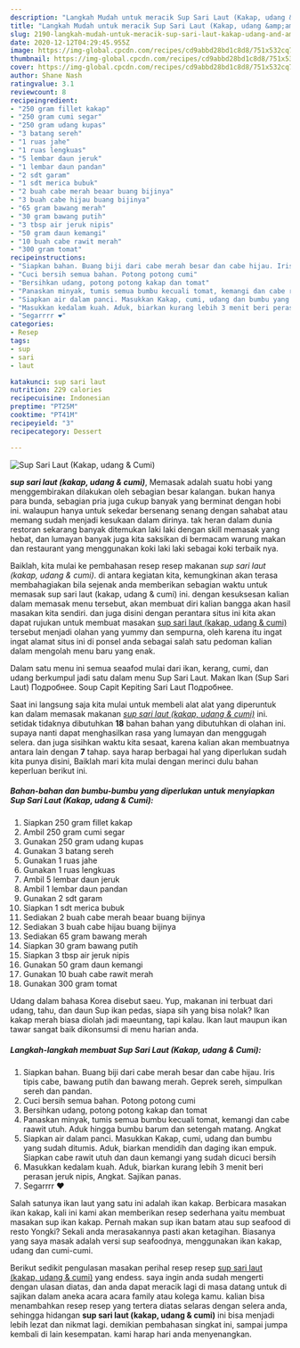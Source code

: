 ```yaml
---
description: "Langkah Mudah untuk meracik Sup Sari Laut (Kakap, udang &amp;amp; Cumi) Lezat"
title: "Langkah Mudah untuk meracik Sup Sari Laut (Kakap, udang &amp;amp; Cumi) Lezat"
slug: 2190-langkah-mudah-untuk-meracik-sup-sari-laut-kakap-udang-and-amp-cumi-lezat
date: 2020-12-12T04:29:45.955Z
image: https://img-global.cpcdn.com/recipes/cd9abbd28bd1c8d8/751x532cq70/sup-sari-laut-kakap-udang-cumi-foto-resep-utama.jpg
thumbnail: https://img-global.cpcdn.com/recipes/cd9abbd28bd1c8d8/751x532cq70/sup-sari-laut-kakap-udang-cumi-foto-resep-utama.jpg
cover: https://img-global.cpcdn.com/recipes/cd9abbd28bd1c8d8/751x532cq70/sup-sari-laut-kakap-udang-cumi-foto-resep-utama.jpg
author: Shane Nash
ratingvalue: 3.1
reviewcount: 8
recipeingredient:
- "250 gram fillet kakap"
- "250 gram cumi segar"
- "250 gram udang kupas"
- "3 batang sereh"
- "1 ruas jahe"
- "1 ruas lengkuas"
- "5 lembar daun jeruk"
- "1 lembar daun pandan"
- "2 sdt garam"
- "1 sdt merica bubuk"
- "2 buah cabe merah beaar buang bijinya"
- "3 buah cabe hijau buang bijinya"
- "65 gram bawang merah"
- "30 gram bawang putih"
- "3 tbsp air jeruk nipis"
- "50 gram daun kemangi"
- "10 buah cabe rawit merah"
- "300 gram tomat"
recipeinstructions:
- "Siapkan bahan. Buang biji dari cabe merah besar dan cabe hijau. Iris tipis cabe, bawang putih dan bawang merah. Geprek sereh, simpulkan sereh dan pandan."
- "Cuci bersih semua bahan. Potong potong cumi"
- "Bersihkan udang, potong potong kakap dan tomat"
- "Panaskan minyak, tumis semua bumbu kecuali tomat, kemangi dan cabe raawit utuh. Aduk hingga bumbu barum dan setengah matang. Angkat"
- "Siapkan air dalam panci. Masukkan Kakap, cumi, udang dan bumbu yang sudah ditumis. Aduk, biarkan mendidih dan daging ikan empuk. Siapkan cabe rawit utuh dan daun kemangi yang sudah dicuci bersih"
- "Masukkan kedalam kuah. Aduk, biarkan kurang lebih 3 menit beri perasan jeruk nipis, Angkat. Sajikan panas."
- "Segarrrr ❤️"
categories:
- Resep
tags:
- sup
- sari
- laut

katakunci: sup sari laut 
nutrition: 229 calories
recipecuisine: Indonesian
preptime: "PT25M"
cooktime: "PT41M"
recipeyield: "3"
recipecategory: Dessert

---
```



![Sup Sari Laut (Kakap, udang &amp; Cumi)](https://img-global.cpcdn.com/recipes/cd9abbd28bd1c8d8/751x532cq70/sup-sari-laut-kakap-udang-cumi-foto-resep-utama.jpg)

<b><i>sup sari laut (kakap, udang &amp; cumi)</i></b>, Memasak adalah suatu hobi yang menggembirakan dilakukan oleh sebagian besar kalangan. bukan hanya para bunda, sebagian pria juga cukup banyak yang berminat dengan hobi ini. walaupun hanya untuk sekedar bersenang senang dengan sahabat atau memang sudah menjadi kesukaan dalam dirinya. tak heran dalam dunia restoran sekarang banyak ditemukan laki laki dengan skill memasak yang hebat, dan lumayan banyak juga kita saksikan di bermacam warung makan dan restaurant yang menggunakan koki laki laki sebagai koki terbaik nya.

Baiklah, kita mulai ke pembahasan resep resep makanan <i>sup sari laut (kakap, udang &amp; cumi)</i>. di antara kegiatan kita, kemungkinan akan terasa membahagiakan bila sejenak anda memberikan sebagian waktu untuk memasak sup sari laut (kakap, udang &amp; cumi) ini. dengan kesuksesan kalian dalam memasak menu tersebut, akan membuat diri kalian bangga akan hasil masakan kita sendiri. dan juga disini dengan perantara situs ini kita akan dapat rujukan untuk membuat masakan <u>sup sari laut (kakap, udang &amp; cumi)</u> tersebut menjadi olahan yang yummy dan sempurna, oleh karena itu ingat ingat alamat situs ini di ponsel anda sebagai salah satu pedoman kalian dalam mengolah menu baru yang enak.

Dalam satu menu ini semua seaafod mulai dari ikan, kerang, cumi, dan udang berkumpul jadi satu dalam menu Sup Sari Laut. Makan Ikan (Sup Sari Laut) Подробнее. Soup Capit Kepiting Sari Laut Подробнее.


Saat ini langsung saja kita mulai untuk membeli alat alat yang diperuntuk kan dalam memasak makanan <u><i>sup sari laut (kakap, udang &amp; cumi)</i></u> ini. setidak tidaknya dibutuhkan <b>18</b> bahan bahan yang dibutuhkan di olahan ini. supaya nanti dapat menghasilkan rasa yang lumayan dan menggugah selera. dan juga sisihkan waktu kita sesaat, karena kalian akan membuatnya antara lain dengan <b>7</b> tahap. saya harap berbagai hal yang diperlukan sudah kita punya disini, Baiklah mari kita mulai dengan merinci dulu bahan keperluan berikut ini.

<!--inarticleads1-->

##### Bahan-bahan dan bumbu-bumbu yang diperlukan untuk menyiapkan Sup Sari Laut (Kakap, udang &amp; Cumi):

1. Siapkan 250 gram fillet kakap
1. Ambil 250 gram cumi segar
1. Gunakan 250 gram udang kupas
1. Gunakan 3 batang sereh
1. Gunakan 1 ruas jahe
1. Gunakan 1 ruas lengkuas
1. Ambil 5 lembar daun jeruk
1. Ambil 1 lembar daun pandan
1. Gunakan 2 sdt garam
1. Siapkan 1 sdt merica bubuk
1. Sediakan 2 buah cabe merah beaar buang bijinya
1. Sediakan 3 buah cabe hijau buang bijinya
1. Sediakan 65 gram bawang merah
1. Siapkan 30 gram bawang putih
1. Siapkan 3 tbsp air jeruk nipis
1. Gunakan 50 gram daun kemangi
1. Gunakan 10 buah cabe rawit merah
1. Gunakan 300 gram tomat


Udang dalam bahasa Korea disebut saeu. Yup, makanan ini terbuat dari udang, tahu, dan daun Sup ikan pedas, siapa sih yang bisa nolak? Ikan kakap merah biasa diolah jadi maeuntang, tapi kalau. Ikan laut maupun ikan tawar sangat baik dikonsumsi di menu harian anda. 

<!--inarticleads2-->

##### Langkah-langkah membuat Sup Sari Laut (Kakap, udang &amp; Cumi):

1. Siapkan bahan. Buang biji dari cabe merah besar dan cabe hijau. Iris tipis cabe, bawang putih dan bawang merah. Geprek sereh, simpulkan sereh dan pandan.
1. Cuci bersih semua bahan. Potong potong cumi
1. Bersihkan udang, potong potong kakap dan tomat
1. Panaskan minyak, tumis semua bumbu kecuali tomat, kemangi dan cabe raawit utuh. Aduk hingga bumbu barum dan setengah matang. Angkat
1. Siapkan air dalam panci. Masukkan Kakap, cumi, udang dan bumbu yang sudah ditumis. Aduk, biarkan mendidih dan daging ikan empuk. Siapkan cabe rawit utuh dan daun kemangi yang sudah dicuci bersih
1. Masukkan kedalam kuah. Aduk, biarkan kurang lebih 3 menit beri perasan jeruk nipis, Angkat. Sajikan panas.
1. Segarrrr ❤️


Salah satunya ikan laut yang satu ini adalah ikan kakap. Berbicara masakan ikan kakap, kali ini kami akan memberikan resep sederhana yaitu membuat masakan sup ikan kakap. Pernah makan sup ikan batam atau sup seafood di resto Yongki? Sekali anda merasakannya pasti akan ketagihan. Biasanya yang saya masak adalah versi sup seafoodnya, menggunakan ikan kakap, udang dan cumi-cumi. 

Berikut sedikit pengulasan masakan perihal resep resep <u>sup sari laut (kakap, udang &amp; cumi)</u> yang endess. saya ingin anda sudah mengerti dengan ulasan diatas, dan anda dapat meracik lagi di masa datang untuk di sajikan dalam aneka acara acara family atau kolega kamu. kalian bisa menambahkan resep resep yang tertera diatas selaras dengan selera anda, sehingga hidangan <b>sup sari laut (kakap, udang &amp; cumi)</b> ini bisa menjadi lebih lezat dan nikmat lagi. demikian pembahasan singkat ini, sampai jumpa kembali di lain kesempatan. kami harap hari anda menyenangkan.
